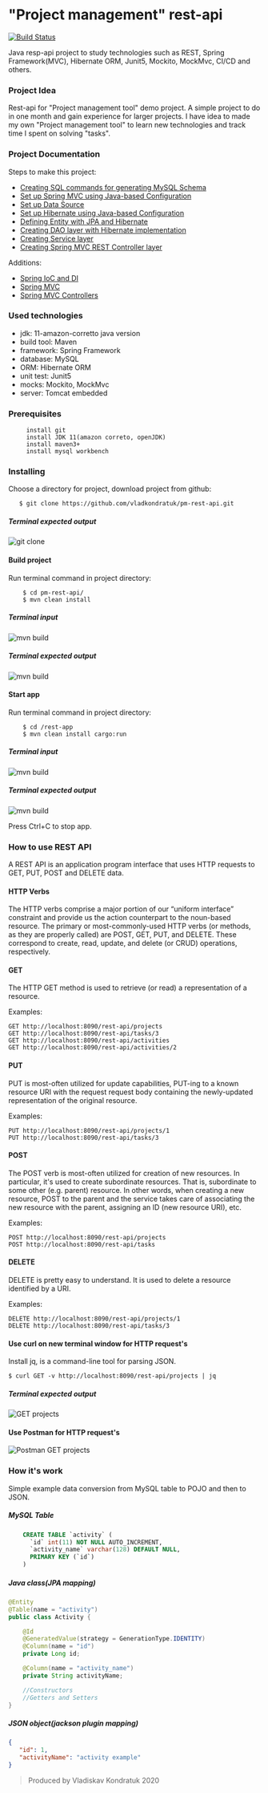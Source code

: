 # "Project management" rest-api 
[![Build Status](https://travis-ci.org/vladkondratuk/rest-api.svg?branch=master)](https://travis-ci.org/github/vladkondratuk/rest-api)

Java resp-api project to study technologies such as REST, Spring Framework(MVC), Hibernate ORM, Junit5, Mockito, MockMvc, CI/CD and others.

### Project Idea 
Rest-api for "Project management tool" demo project. A simple project to do in one month and gain experience for larger projects. 
I have idea to made my own "Project management tool" to learn new technologies and track time I spent on solving "tasks".

### Project Documentation
 
Steps to make this project:

- [Creating SQL commands for generating MySQL Schema](documentation/sql_schema.md) 
- [Set up Spring MVC using Java-based Configuration](documentation/mvc_config.md)
- [Set up Data Source](documentation/data_source.md)
- [Set up Hibernate using Java-based Configuration](documentation/hibernate_config.md)
- [Defining Entity with JPA and Hibernate](documentation/jpa_entity.md)
- [Creating DAO layer with Hibernate implementation](documentation/dao_layer.md)
- [Creating Service layer](documentation/service_layer.md)
- [Creating Spring MVC REST Controller layer](documentation/controller_layer.md)

Additions:
- [Spring IoC and DI](documentation/spring_ioc_di.md)
- [Spring MVC](documentation/spring_mvc.md)
- [Spring MVC Controllers](documentation/spring_controllers.md)

### Used technologies

 - jdk: 11-amazon-corretto java version
 - build tool: Maven
 - framework: Spring Framework
 - database: MySQL
 - ORM: Hibernate ORM
 - unit test: Junit5
 - mocks: Mockito, MockMvc
 - server: Tomcat embedded
 
### Prerequisites
 
         install git
         install JDK 11(amazon correto, openJDK)
         install maven3+
         install mysql workbench    
         
### Installing
Choose a directory for project, download project from github:
 
       $ git clone https://github.com/vladkondratuk/pm-rest-api.git
       
##### Terminal expected output       
![git clone](documentation/image/git_clone.png)

#### Build project
Run terminal command in project directory:

        $ cd pm-rest-api/
        $ mvn clean install
        
##### Terminal input 
![mvn build](documentation/image/mvn_build.png)

##### Terminal expected output
![mvn build](documentation/image/success_build.png)

#### Start app
Run terminal command in project directory:

        $ cd /rest-app
        $ mvn clean install cargo:run

##### Terminal input 
![mvn build](documentation/image/start_app.png)

##### Terminal expected output
![mvn build](documentation/image/started_app.png)

Press Ctrl+C to stop app. 

### How to use REST API

A REST API is an application program interface that uses HTTP requests to GET, PUT, POST and DELETE data.

  #### HTTP Verbs
  
   The HTTP verbs comprise a major portion of our “uniform interface” constraint and provide us the
    action counterpart to the noun-based resource. The primary or most-commonly-used HTTP verbs (or
    methods, as they are properly called) are POST, GET, PUT, and DELETE. These correspond to create,
    read, update, and delete (or CRUD) operations, respectively.
    
  #### GET
  The HTTP GET method is used to retrieve (or read) a representation of a resource.
  
  Examples:
  
    GET http://localhost:8090/rest-api/projects
    GET http://localhost:8090/rest-api/tasks/3
    GET http://localhost:8090/rest-api/activities
    GET http://localhost:8090/rest-api/activities/2
  
  #### PUT
  PUT is most-often utilized for update capabilities, PUT-ing to a known resource URI with the request
  request body containing the newly-updated representation of the original resource.
  
  Examples:
  
    PUT http://localhost:8090/rest-api/projects/1
    PUT http://localhost:8090/rest-api/tasks/3
    
  #### POST
  The POST verb is most-often utilized for creation of new resources. In particular, it's used to create
  subordinate resources. That is, subordinate to some other (e.g. parent) resource. In other words, when
  creating a new resource, POST to the parent and the service takes care of associating the new resource
  with the parent, assigning an ID (new resource URI), etc.
  
  Examples:
  
    POST http://localhost:8090/rest-api/projects
    POST http://localhost:8090/rest-api/tasks
  
  #### DELETE
  DELETE is pretty easy to understand. It is used to delete a resource identified by a URI.
  
  Examples:
  
    DELETE http://localhost:8090/rest-api/projects/1
    DELETE http://localhost:8090/rest-api/tasks/3
  

#### Use curl on new terminal window for HTTP request's 

  Install jq, is a command-line tool for parsing JSON. 

    $ curl GET -v http://localhost:8090/rest-api/projects | jq

##### Terminal expected output 
![GET projects](documentation/image/get_projects.png)
  
#### Use Postman for HTTP request's

![Postman GET projects](documentation/image/postman_get.png)

### How it's work
Simple example data conversion from MySQL table to POJO and then to JSON.

##### MySQL Table
```sql
    CREATE TABLE `activity` (
      `id` int(11) NOT NULL AUTO_INCREMENT,
      `activity_name` varchar(128) DEFAULT NULL,
      PRIMARY KEY (`id`)
    )
```

##### Java class(JPA mapping)
```java
@Entity
@Table(name = "activity")
public class Activity {

    @Id
    @GeneratedValue(strategy = GenerationType.IDENTITY)
    @Column(name = "id")
    private Long id;

    @Column(name = "activity_name")
    private String activityName;

    //Constructors
    //Getters and Setters    
}
``` 
##### JSON object(jackson plugin mapping)
```json
{
   "id": 1,
   "activityName": "activity example"
}
```
  
>Produced by Vladiskav Kondratuk 2020